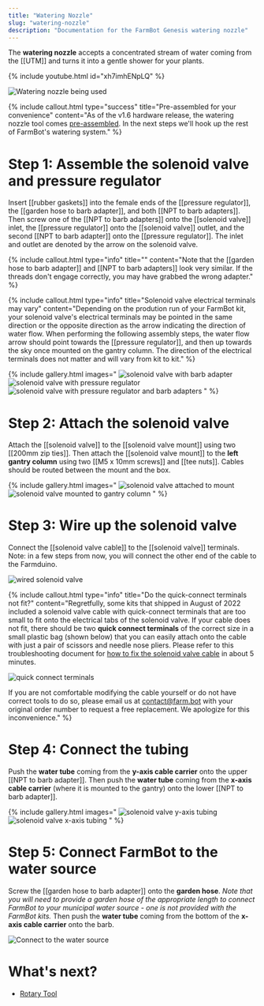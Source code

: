```yaml
---
title: "Watering Nozzle"
slug: "watering-nozzle"
description: "Documentation for the FarmBot Genesis watering nozzle"
---
```


The **watering nozzle** accepts a concentrated stream of water coming from the [[UTM]] and turns it into a gentle shower for your plants.

{% include youtube.html id="xh7imhENpLQ" %}

![Watering nozzle being used](_images/watering_nozzle_being_used.jpg)

{%
include callout.html
type="success"
title="Pre-assembled for your convenience"
content="As of the v1.6 hardware release, the watering nozzle tool comes [pre-assembled](../../manufacturing/pre-assembly/tools/watering-nozzle.md). In the next steps we'll hook up the rest of FarmBot's watering system."
%}

# Step 1: Assemble the solenoid valve and pressure regulator

Insert [[rubber gaskets]] into the female ends of the [[pressure regulator]], the [[garden hose to barb adapter]], and both [[NPT to barb adapters]]. Then screw one of the [[NPT to barb adapters]] onto the [[solenoid valve]] inlet, the [[pressure regulator]] onto the [[solenoid valve]] outlet, and the second [[NPT to barb adapter]] onto the [[pressure regulator]]. The inlet and outlet are denoted by the arrow on the solenoid valve.

{%
include callout.html
type="info"
title=""
content="Note that the [[garden hose to barb adapter]] and [[NPT to barb adapters]] look very similar. If the threads don't engage correctly, you may have grabbed the wrong adapter."
%}

{%
include callout.html
type="info"
title="Solenoid valve electrical terminals may vary"
content="Depending on the prodution run of your FarmBot kit, your solenoid valve's electrical terminals may be pointed in the same direction or the opposite direction as the arrow indicating the direction of water flow. When performing the following assembly steps, the water flow arrow should point towards the [[pressure regulator]], and then up towards the sky once mounted on the gantry column. The direction of the electrical terminals does not matter and will vary from kit to kit."
%}

{% include gallery.html images="
![solenoid valve with barb adapter](_images/solenoid_valve_with_barb_adapter.png)
![solenoid valve with pressure regulator](_images/solenoid_valve_with_pressure_regulator.png)
![solenoid valve with pressure regulator and barb adapters](_images/solenoid_valve_with_pressure_regulator_and_barb_adapters.png)
" %}

# Step 2: Attach the solenoid valve
Attach the [[solenoid valve]] to the [[solenoid valve mount]] using two [[200mm zip ties]]. Then attach the [[solenoid valve mount]] to the **left gantry column** using two [[M5 x 10mm screws]] and [[tee nuts]]. Cables should be routed between the mount and the box.

{% include gallery.html images="
![solenoid valve attached to mount](_images/solenoid_valve_attached_to_mount.jpeg)
![solenoid valve mounted to gantry column](_images/solenoid_valve_mounted_to_gantry_column.png)
" %}

# Step 3: Wire up the solenoid valve

Connect the [[solenoid valve cable]] to the [[solenoid valve]] terminals. Note: in a few steps from now, you will connect the other end of the cable to the Farmduino.

![wired solenoid valve](_images/wired_solenoid_valve.png)

{%
include callout.html
type="info"
title="Do the quick-connect terminals not fit?"
content="Regretfully, some kits that shipped in August of 2022 included a solenoid valve cable with quick-connect terminals that are too small to fit onto the electrical tabs of the solenoid valve. If your cable does not fit, there should be two **quick connect terminals** of the correct size in a small plastic bag (shown below) that you can easily attach onto the cable with just a pair of scissors and needle nose pliers. Please refer to this troubleshooting document for [how to fix the solenoid valve cable](../../extras/troubleshooting/solenoid-valve-cable-fix.md) in about 5 minutes.

![quick connect terminals](_images/quick_connect_terminals.jpg)

If you are not comfortable modifying the cable yourself or do not have correct tools to do so, please email us at [contact@farm.bot](mailto:contact@farm.bot) with your original order number to request a free replacement. We apologize for this inconvenience."
%}

# Step 4: Connect the tubing

Push the **water tube** coming from the **y-axis cable carrier** onto the upper [[NPT to barb adapter]]. Then push the **water tube** coming from the **x-axis cable carrier** (where it is mounted to the gantry) onto the lower [[NPT to barb adapter]].

{% include gallery.html images="
![solenoid valve y-axis tubing](_images/solenoid_valve_y-axis_tubing.png)
![solenoid valve x-axis tubing](_images/solenoid_valve_x-axis_tubing.png)
" %}

# Step 5: Connect FarmBot to the water source

Screw the [[garden hose to barb adapter]] onto the **garden hose**. *Note that you will need to provide a garden hose of the appropriate length to connect FarmBot to your municipal water source - one is not provided with the FarmBot kits.* Then push the **water tube** coming from the bottom of the **x-axis cable carrier** onto the barb.

![Connect to the water source](_images/connect_to_the_water_source.png)

# What's next?

 * [Rotary Tool](rotary-tool.md)
